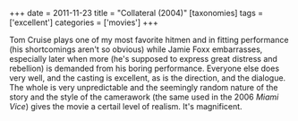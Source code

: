 +++
date = 2011-11-23
title = "Collateral (2004)"
[taxonomies]
tags = ['excellent']
categories = ['movies']
+++

Tom Cruise plays one of my most favorite hitmen and in fitting
performance (his shortcomings aren't so obvious) while Jamie Foxx
embarrasses, especially later when more (he's supposed to express great
distress and rebellion) is demanded from his boring performance.
Everyone else does very well, and the casting is excellent, as is the
direction, and the dialogue. The whole is very unpredictable and the
seemingly random nature of the story and the style of the camerawork
(the same used in the 2006 *Miami Vice*) gives the movie a certail level
of realism. It's magnificent.
